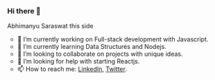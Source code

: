 ### Hi there 👋

<!--
**swtabhimanyu/swtabhimanyu** is a ✨ _special_ ✨ repository because its `README.md` (this file) appears on your GitHub profile.

Here are some ideas to get you started:

- 🔭 I’m currently working on Full-stack development with Javascript.
- 🌱 I’m currently learning Data Structures and Nodejs.
- 👯 I’m looking to collaborate on projects with unique ideas.
- 🤔 I’m looking for help with starting Reactjs.
- 💬 Ask me about Space and let's chat on that topic for hours.
- 📫 How to reach me: <a href="https://www.linkedin.com/in/abhimanyu-saraswat-84b64b17a" target="_blank">LinkedIn</a>, <a href="https://www.twitter.com/AbhimanyuSaras9" target="_blank">Twitter</a>. 
- 😄 Pronouns: ...
- ⚡ Fun fact: ...
-->
Abhimanyu Saraswat this side
<ul style="list-style-type:circle">
  <li> 🔭 I’m currently working on Full-stack development with Javascript. </li>
  <li>🌱 I’m currently learning Data Structures and Nodejs.</li>
  <li>👯 I’m looking to collaborate on projects with unique ideas. </li>
  <li> 🤔 I’m looking for help with starting Reactjs.</li>
<li> 📫 How to reach me: <a href="https://www.linkedin.com/in/abhimanyu-saraswat-84b64b17a" target="_blank">LinkedIn</a>, <a href="https://www.twitter.com/AbhimanyuSaras9" target="_blank">Twitter</a>.</li>
  </ul>

